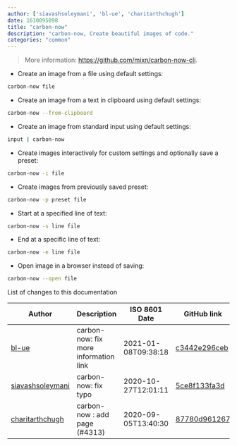 ```yaml
---
author: ['siavashsoleymani', 'bl-ue', 'charitarthchugh']
date: 1610095098
title: "carbon-now"
description: "carbon-now, Create beautiful images of code."
categories: "common"
---
```

> More information: <https://github.com/mixn/carbon-now-cli>.

- Create an image from a file using default settings:

```bash
carbon-now file
```

- Create an image from a text in clipboard using default settings:

```bash
carbon-now --from-clipboard
```

- Create an image from standard input using default settings:

```bash
input | carbon-now
```

- Create images interactively for custom settings and optionally save a preset:

```bash
carbon-now -i file
```

- Create images from previously saved preset:

```bash
carbon-now -p preset file
```

- Start at a specified line of text:

```bash
carbon-now -s line file
```

- End at a specific line of text:

```bash
carbon-now -e line file
```

- Open image in a browser instead of saving:

```bash
carbon-now --open file
```
List of changes to this documentation


Author | Description | ISO 8601 Date | GitHub link
------|-----|-----|-----
[bl-ue](mailto:54780737+bl-ue@users.noreply.github.com) | carbon-now: fix more information link | 2021-01-08T09:38:18 | [c3442e296ceb](https://github.com/tldr-pages/tldr/commit/c3442e296cebd92f0b9baee3dac04e022ce6b4d6)
[siavashsoleymani](mailto:siavash.solimanii@yahoo.com) | carbon-now: fix typo | 2020-10-27T12:01:11 | [5ce8f133fa3d](https://github.com/tldr-pages/tldr/commit/5ce8f133fa3d6f74ecb528ef5ef156c35f0a98e5)
[charitarthchugh](mailto:37895518+charitarthchugh@users.noreply.github.com) | carbon-now : add page (#4313) | 2020-09-05T13:40:30 | [87780d961267](https://github.com/tldr-pages/tldr/commit/87780d9612670041721dee58dc0a9d53dde3f1d6)

